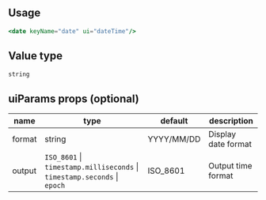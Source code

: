 ## Usage

```jsx
<date keyName="date" ui="dateTime"/>
```

<!-- STORY -->

## Value type

```js
string
```

## uiParams props (optional)

<table>
  <thead>
    <tr>
      <th>name</th>
      <th>type</th>
      <th>default</th>
      <th>description</th>
    </tr>
  </thead>
  <tbody>
    <tr>
      <td>format</td>
      <td>string</td>
      <td>YYYY/MM/DD</td>
      <td>Display date format</td>
    </tr>
    <tr>
      <td>output</td>
      <td><code>ISO_8601</code> | <code>timestamp.milliseconds</code> | <code>timestamp.seconds</code> | <code>epoch</code></td>
      <td>ISO_8601</td>
      <td>Output time format</td>
    </tr>
  </tbody>
</table>